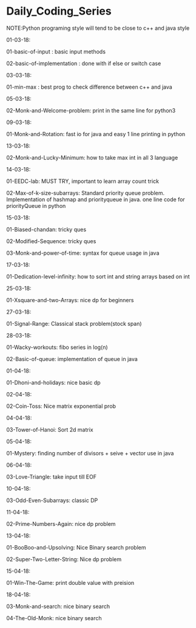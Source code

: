 # Daily_Coding_Series
NOTE:Python programing style will tend to be close to c++ and java style

01-03-18:

01-basic-of-input		   : basic input methods	

02-basic-of-implementation : done with if else or switch case

03-03-18:

01-min-max : best prog to check difference between c++ and java

05-03-18:

02-Monk-and-Welcome-problem: print in the same line for python3

09-03-18:

01-Monk-and-Rotation: fast io for java and easy 1 line printing in python

13-03-18:

02-Monk-and-Lucky-Minimum: how to take max int in all 3 language

14-03-18:

01-EEDC-lab: MUST TRY, important to learn array count trick 

02-Max-of-k-size-subarrays: Standard priority queue problem. Implementation of hashmap and priorityqueue in java. one line code for priorityQueue in python

15-03-18:

01-Biased-chandan: tricky ques 

02-Modified-Sequence: tricky ques

03-Monk-and-power-of-time: syntax for queue usage in java

17-03-18:

01-Dedication-level-infinity: how to sort int and string arrays based on int

25-03-18:

01-Xsquare-and-two-Arrays: nice dp for beginners

27-03-18:

01-Signal-Range: Classical stack problem(stock span)

28-03-18:

01-Wacky-workouts: fibo series in log(n)

02-Basic-of-queue: implementation of queue in java

01-04-18:

01-Dhoni-and-holidays: nice basic dp

02-04-18:

02-Coin-Toss: Nice matrix exponential prob

04-04-18:

03-Tower-of-Hanoi: Sort 2d matrix 

05-04-18:

01-Mystery: finding number of divisors + seive + vector use in java

06-04-18:

03-Love-Triangle: take input till EOF

10-04-18:

03-Odd-Even-Subarrays: classic DP

11-04-18:

02-Prime-Numbers-Again: nice dp problem

13-04-18:

01-BooBoo-and-Upsolving: Nice Binary search problem

02-Super-Two-Letter-String: Nice dp problem

15-04-18:

01-Win-The-Game: print double value with preision

18-04-18:

03-Monk-and-search: nice binary search

04-The-Old-Monk: nice binary search
